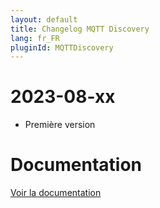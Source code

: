 ```yaml
---
layout: default
title: Changelog MQTT Discovery
lang: fr_FR
pluginId: MQTTDiscovery
---
```


# 2023-08-xx

- Première version

# Documentation

[Voir la documentation]({{site.baseurl}}/{{page.pluginId}}/{{page.lang}})
